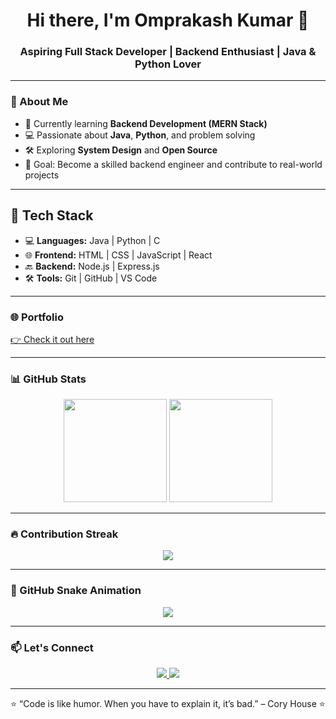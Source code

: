 <h1 align="center">Hi there, I'm Omprakash Kumar 👋</h1>
<h3 align="center">Aspiring Full Stack Developer | Backend Enthusiast | Java & Python Lover</h3>

---

### 🌟 About Me
- 🌱 Currently learning **Backend Development (MERN Stack)**
- 💻 Passionate about **Java**, **Python**, and problem solving
- 🛠️ Exploring **System Design** and **Open Source**
- 🎯 Goal: Become a skilled backend engineer and contribute to real-world projects

---

## 🔧 Tech Stack  
- 💻 **Languages:** Java | Python | C  
- 🌐 **Frontend:** HTML | CSS | JavaScript | React  
- 🔙 **Backend:** Node.js | Express.js  
- 🛠️ **Tools:** Git | GitHub | VS Code  
---

### 🌐 Portfolio
[👉 Check it out here](https://yourwebsite.com)  

---

### 📊 GitHub Stats
<p align="center">
  <img src="https://github-readme-stats.vercel.app/api?username=Omprakash23081&show_icons=true&theme=radical" height="165"/>
  <img src="https://github-readme-stats.vercel.app/api/top-langs/?username=Omprakash23081&layout=compact&theme=radical" height="165"/>
</p>

---

### 🔥 Contribution Streak
<p align="center">
  <img src="https://github-readme-streak-stats.herokuapp.com/?user=Omprakash23081&theme=radical" />
</p>

---

### 🐍 GitHub Snake Animation
<p align="center">
  <img src="https://github.com/your-username/Omprakash23081/blob/output/github-contribution-grid-snake.svg" />
</p>

---

### 📫 Let's Connect
<p align="center">
  <a href="mailto:your.email@gmail.com">
    <img src="https://img.shields.io/badge/Gmail-D14836?style=for-the-badge&logo=gmail&logoColor=white" />
  </a>
  <a href="https://linkedin.com/in/your-profile" target="_blank">
    <img src="https://img.shields.io/badge/LinkedIn-0077B5?style=for-the-badge&logo=linkedin&logoColor=white" />
  </a>
</p>

---

<p align="center">⭐️ “Code is like humor. When you have to explain it, it’s bad.” – Cory House ⭐️</p>
